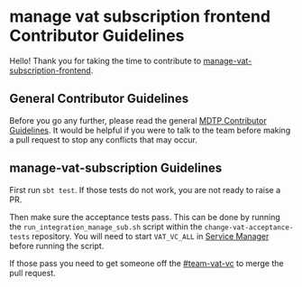 # manage vat subscription frontend Contributor Guidelines

Hello! Thank you for taking the time to contribute to [manage-vat-subscription-frontend](https://github.com/hmrc/manage-vat-subscription-frontend).   

## General Contributor Guidelines

Before you go any further, please read the general [MDTP Contributor Guidelines](https://github.com/hmrc/mdtp-contributor-guidelines/blob/master/CONTRIBUTING.md).
It would be helpful if you were to talk to the team before making a pull request to stop any conflicts that may occur.

## manage-vat-subscription Guidelines

First run `sbt test`. If those tests do not work, you are not ready to raise a PR.

Then make sure the acceptance tests pass. This can be done by running the `run_integration_manage_sub.sh` script within
the `change-vat-acceptance-tests` repository. You will need to start `VAT_VC_ALL` in [Service Manager](https://github.com/hmrc/service-manager) before running the script.

If those pass you need to get someone off the [#team-vat-vc](https://hmrcdigital.slack.com/messages/team-vat-vc/) to merge the pull request.
